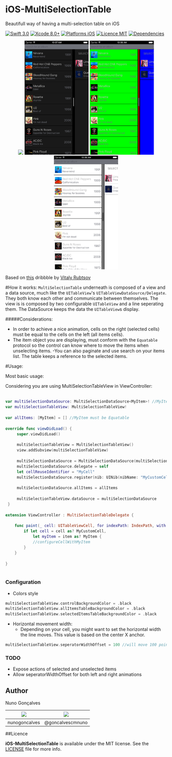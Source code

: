 # iOS-MultiSelectionTable
Beautifull way of having a multi-selection table on iOS

[![Swift 3.0](https://img.shields.io/badge/Swift-3.0-orange.svg?style=flat)](https://developer.apple.com/swift/)
[![Xcode 8.0+](https://img.shields.io/badge/Xcode-8.0+-blue.svg?style=flat)](https://developer.apple.com/swift/)
[![Platforms iOS](https://img.shields.io/badge/Platforms-iOS%209+-blue.svg?style=flat)](https://developer.apple.com/swift/)
[![Licence MIT](https://img.shields.io/packagist/l/doctrine/orm.svg)](https://opensource.org/licenses/MIT)
[![Dependencies](https://img.shields.io/gemnasium/mathiasbynens/he.svg)]()

<p align="center">
  <img src="Resources/MultiSelectionTableView.gif" width="200px" />
  <img src="Resources/StyleBlack.png" width="200px" />
  <img src="Resources/StyleGreenBlue.png" width="200px" />
  <img src="Resources/StyleWhite.png" width="200px" />
</p>

Based on [this](https://dribbble.com/shots/2904577-Multi-Selection-Experiment) dribbble by [Vitaly Rubtsov](https://dribbble.com/Vitwai)

#How it works:
```MultiSelectionTable``` underneath is composed of a view and a data source, much like the ```UITableView```'s ```UITableViewDataSource/Delegate```. They both know each other and communicate between themselves.
The view is is composed by two configurable ```UITableView``` and a line seperating them. The DataSource keeps the data the ```UITableView```s display. 

#####Considerations: 
- In order to achieve a nice animation, cells on the right (selected cells) must be equal to the cells on the left (all items cells).
- The item object you are displaying, must conform with the ```Equatable``` protocol so the control can know where to move the items when unselecting items.
-You can also paginate and use search on your items list. The table keeps a reference to the selected items. 

#Usage:

Most basic usage:

Considering you are using MultiSelectionTableView in ViewController:

```swift

var multiSelectionDataSource: MultiSelectionDataSource<MyItem>! //MyItems must be Equatable
var multiSelectionTableView: MultiSelectionTableView!

var allItems: [MyItem] = [] //MyItem must be Equatable

override func viewDidLoad() {
     super.viewDidLoad()
        
     multiSelectionTableView = MultiSelectionTableView()
     view.addSubview(multiSelectionTableView)
     
     multiSelectionDataSource = MultiSelectionDataSource(multiSelectionTableView: multiSelectionTableView)
     multiSelectionDataSource.delegate = self
     let cellReuseIdentifier = "MyCell"
     multiSelectionDataSource.register(nib: UINib(nibName: "MyCustomCellNibName", bundle: nil), for: cellReuseIdentifier)
        
     multiSelectionDataSource.allItems = allItems
      
     multiSelectionTableView.dataSource = multiSelectionDataSource
 }

extension ViewController : MultiSelectionTableDelegate {
    
    func paint(_ cell: UITableViewCell, for indexPath: IndexPath, with item: Any) {
        if let cell = cell as? MyCustomCell,
            let myItem = item as? MyItem {
            //configureCellWithMyItem
        }
    }
    
}
    
```
### Configuration
- Colors style
```swift
multiSelectionTableView.controlBackgroundColor = .black
multiSelectionTableView.allItemsTableBackgroundColor = .black
multiSelectionTableView.selectedItemsTableBackgroundColor = .black
```
- Horizontal movement width: 
  - Depending on your cell, you might want to set the horizontal width the line moves. This value is based on the center X anchor. 
```swift
multiSelectionTableView.seperatorWidthOffset = 100 //will move 100 point on both directions from the center
```

### TODO
- Expose actions of selected and unselected items
- Allow seperatorWidthOffset for both left and right animations

## Author

Nuno Gonçalves

|<img src="https://cdn0.iconfinder.com/data/icons/octicons/1024/mark-github-128.png" height="20px">|<img src="https://cdn1.iconfinder.com/data/icons/logotypes/32/twitter-128.png" height="20px">
|:-------------:|:-------------:|
| nunogoncalves | @goncalvescmnuno |

##Licence

**iOS-MultiSelectionTable** is available under the MIT license. See the [LICENSE](https://github.com/nunogoncalves/iOS-MultiSelectionTable/blob/master/LICENSE.md) file for more info.
